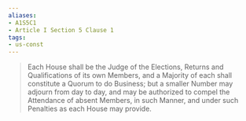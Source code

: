 ```yaml
---
aliases: 
- A1S5C1
- Article I Section 5 Clause 1
tags: 
- us-const
---
```

> Each House shall be the Judge of the Elections, Returns and Qualifications of its own Members, and a Majority of each shall constitute a Quorum to do Business; but a smaller Number may adjourn from day to day, and may be authorized to compel the Attendance of absent Members, in such Manner, and under such Penalties as each House may provide.


